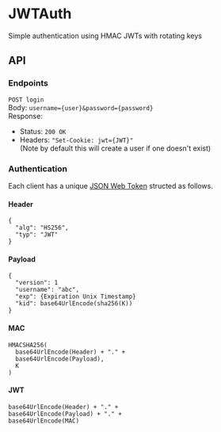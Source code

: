 # JWTAuth
Simple authentication using HMAC JWTs with rotating keys

## API
### Endpoints
`POST login`  
Body: `username={user}&password={password}`  
Response:  
* Status: `200 OK`  
* Headers: `"Set-Cookie: jwt={JWT}"`  
(Note by default this will create a user if one doesn't exist)  


### Authentication
Each client has a unique [JSON Web Token](https://jwt.io/) structed as follows.
#### Header
```
{
  "alg": "HS256",
  "typ": "JWT"
}
```
#### Payload
```
{
  "version": 1
  "username": "abc",
  "exp": {Expiration Unix Timestamp}
  "kid": base64UrlEncode(sha256(K))
}
```
#### MAC
```
HMACSHA256(
  base64UrlEncode(Header) + "." +
  base64UrlEncode(Payload),
  K
)
```
#### JWT
```
base64UrlEncode(Header) + "." +
base64UrlEncode(Payload) + "." +
base64UrlEncode(MAC)
```